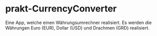 # prakt-CurrencyConverter
Eine App, welche einen Währungsumrechner realisiert. Es werden die Währungen Euro (EUR), Dollar (USD) und Drachmen (GRD) realisiert.
